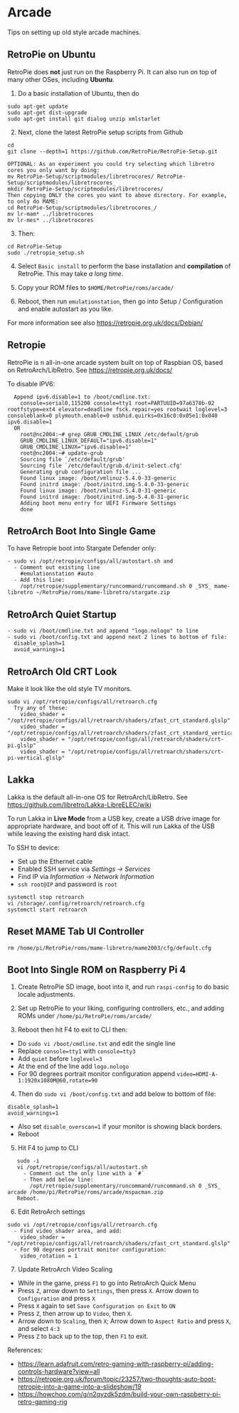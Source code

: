 # Arcade
Tips on setting up old style arcade machines.

## RetroPie on Ubuntu
RetroPie does __not__ just run on the Raspberry Pi. It can also run on top of many other OSes, including __Ubuntu__.

1. Do a basic installation of Ubuntu, then do 
```
sudo apt-get update
sudo apt-get dist-upgrade
sudo apt-get install git dialog unzip xmlstarlet
```

2. Next, clone the latest RetroPie setup scripts from Github 

```
cd
git clone --depth=1 https://github.com/RetroPie/RetroPie-Setup.git

OPTIONAL: As an experiment you could try selecting which libretro cores you only want by doing:
mv RetroPie-Setup/scriptmodules/libretrocores/ RetroPie-Setup/scriptmodules/libretrocores_
mkdir RetroPie-Setup/scriptmodules/libretrocores/
Then copying ONLY the cores you want to above directory. For example, to only do MAME:
cd RetroPie-Setup/scriptmodules/libretrocores_/
mv lr-mam* ../libretrocores
mv lr-mes* ../libretrocores
```

3. Then:
```
cd RetroPie-Setup
sudo ./retropie_setup.sh
```

4. Select `Basic install` to perform the base installation and __compilation__ of RetroPie. This may take _a long time_.

5. Copy your ROM files to `$HOME/RetroPie/roms/arcade/`

6. Reboot, then run `emulationstation`, then go into Setup / Configuration and enable autostart as you like.

For more information see also <https://retropie.org.uk/docs/Debian/>

## Retropie
RetroPie is n all-in-one arcade system built on top of Raspbian OS, based on RetroArch/LibRetro.
See <https://retropie.org.uk/docs/>

To disable IPV6:
```
  Append ipv6.disable=1 to /boot/cmdline.txt:
    console=serial0,115200 console=tty1 root=PARTUUID=97a6378b-02 rootfstype=ext4 elevator=deadline fsck.repair=yes rootwait loglevel=3 consoleblank=0 plymouth.enable=0 usbhid.quirks=0x16c0:0x05e1:0x040 ipv6.disable=1
  OR
    root@nc2004:~# grep GRUB_CMDLINE_LINUX /etc/default/grub
    GRUB_CMDLINE_LINUX_DEFAULT="ipv6.disable=1"
    GRUB_CMDLINE_LINUX="ipv6.disable=1"
    root@nc2004:~# update-grub
    Sourcing file `/etc/default/grub'
    Sourcing file `/etc/default/grub.d/init-select.cfg'
    Generating grub configuration file ...
    Found linux image: /boot/vmlinuz-5.4.0-33-generic
    Found initrd image: /boot/initrd.img-5.4.0-33-generic
    Found linux image: /boot/vmlinuz-5.4.0-31-generic
    Found initrd image: /boot/initrd.img-5.4.0-31-generic
    Adding boot menu entry for UEFI Firmware Settings
    done
```


## RetroArch Boot Into Single Game
To have Retropie boot into Stargate Defender only:
```
- sudo vi /opt/retropie/configs/all/autostart.sh and
  - Comment out existing line
    #emulationstation #auto
  - Add this line:
    /opt/retropie/supplementary/runcommand/runcommand.sh 0 _SYS_ mame-libretro ~/RetroPie/roms/mame-libretro/stargate.zip
```

## RetroArch Quiet Startup
```
- sudo vi /boot/cmdline.txt and append "logo.nologo" to line
- sudo vi /boot/config.txt and append next 2 lines to bottom of file:
  disable_splash=1
  avoid_warnings=1
```

## RetroArch Old CRT Look
Make it look like the old style TV monitors.
```
sudo vi /opt/retropie/configs/all/retroarch.cfg 
  Try any of these:
    video_shader = "/opt/retropie/configs/all/retroarch/shaders/zfast_crt_standard.glslp"
    video_shader = "/opt/retropie/configs/all/retroarch/shaders/zfast_crt_standard_vertical.glslp"
    video_shader = "/opt/retropie/configs/all/retroarch/shaders/crt-pi.glslp"
    video_shader = "/opt/retropie/configs/all/retroarch/shaders/crt-pi-vertical.glslp"
```

## Lakka
Lakka is the default all-in-one OS for RetroArch/LibRetro. See <https://github.com/libretro/Lakka-LibreELEC/wiki>

To run Lakka in __Live Mode__ from a USB key, create a USB drive image for appropriate hardware, and boot off of it. This will run Lakka of the USB while leaving the existing hard disk intact.

To SSH to device:
- Set up the Ethernet cable 
- Enabled SSH service via _Settings -> Services_
- Find IP via _Information -> Network Information_
- `ssh root@IP` and password is `root`

```
systemctl stop retroarch
vi /storage/.config/retroarch/retroarch.cfg
systemctl start retroarch
```

## Reset MAME Tab UI Controller
`rm /home/pi/RetroPie/roms/mame-libretro/mame2003/cfg/default.cfg`


## Boot Into Single ROM on Raspberry Pi 4
1. Create RetroPie SD image, boot into it, and run `raspi-config` to do basic locale adjustments.

2. Set up RetroPie to your liking, configuring controllers, etc., and adding ROMs under `/home/pi/RetroPie/roms/arcade/`

3. Reboot then hit F4 to exit to CLI then:
- Do `sudo vi /boot/cmdline.txt` and edit the single line
- Replace `console=tty1` with `console=tty3`
- Add `quiet` before `loglevel=3`
- At the end of the line add `logo.nologo`
- For 90 degrees portrait monitor configuration append `video=HDMI-A-1:1920x1080M@60,rotate=90`

4. Then do `sudo vi /boot/config.txt` and add below to bottom of file:
```
disable_splash=1
avoid_warnings=1
```
- Also set `disable_overscan=1` if your monitor is showing black borders.
- Reboot

5. Hit F4 to jump to CLI
```
   sudo -i
   vi /opt/retropie/configs/all/autostart.sh
     - Comment out the only line with a `#`
     - Then add below line:
       /opt/retropie/supplementary/runcommand/runcommand.sh 0 _SYS_ arcade /home/pi/RetroPie/roms/arcade/mspacman.zip
   Reboot.
```

6. Edit RetroArch settings
```
sudo vi /opt/retropie/configs/all/retroarch.cfg
  - Find video_shader area, and add:
    video_shader = "/opt/retropie/configs/all/retroarch/shaders/zfast_crt_standard.glslp"
  - For 90 degrees portrait monitor configuration:
    video_rotation = 1
```

7. Update RetroArch Video Scaling
- While in the game, press `F1` to go into RetroArch Quick Menu
- Press `Z`, arrow down to `Settings`, then press `X`. Arrow down to `Configuration` and press `X`
- Press `X` again to set `Save Configuration on Exit` to `ON`
- Press `Z`, then arrow up to `Video`, then `X`.
- Arrow down to `Scaling`, then `X`; Arrow down to `Aspect Ratio` and press `X`, and select `4:3`
- Press `Z` to back up to the top, then `F1` to exit.

References:
- <https://learn.adafruit.com/retro-gaming-with-raspberry-pi/adding-controls-hardware?view=all>
- <https://retropie.org.uk/forum/topic/23257/two-thoughts-auto-boot-retropie-into-a-game-into-a-slideshow/19>
- <https://howchoo.com/g/n2qyzdk5zdm/build-your-own-raspberry-pi-retro-gaming-rig>
